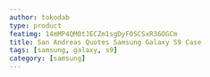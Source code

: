 ```yaml
---
author: tokodab
type: product
featimg: 14mMP4QM0tJECZm1sgDyF0SCSxR36OGCm
title: San Andreas Quotes Samsung Galaxy S9 Case
tags: [samsung, galaxy, s9]
category: [samsung]
---
```

